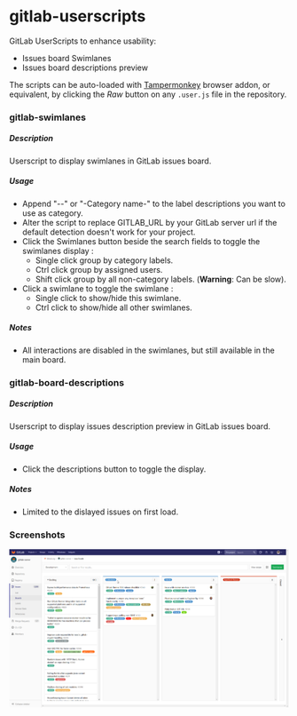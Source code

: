 # gitlab-userscripts
GitLab UserScripts to enhance usability:
  - Issues board Swimlanes
  - Issues board descriptions preview
  
The scripts can be auto-loaded with [Tampermonkey](http://tampermonkey.net/) browser addon, or equivalent, by clicking the *Raw* button on any `.user.js` file in the repository.

### gitlab-swimlanes
##### Description
Userscript to display swimlanes in GitLab issues board.

##### Usage
  - Append "--" or "-Category name-" to the label descriptions you want to use as category.
  - Alter the script to replace GITLAB_URL by your GitLab server url if the default detection doesn't work for your project.
  - Click the Swimlanes button beside the search fields to toggle the swimlanes display :
     - Single click group by category labels.
     - Ctrl click group by assigned users.
     - Shift click group by all non-category labels. (**Warning**: Can be slow).
  - Click a swimlane to toggle the swimlane :
     - Single click to show/hide this swimlane.
     - Ctrl click to show/hide all other swimlanes.

##### Notes
  - All interactions are disabled in the swimlanes, but still available in the main board.

### gitlab-board-descriptions
##### Description
Userscript to display issues description preview in GitLab issues board.

##### Usage
  - Click the descriptions button to toggle the display.

##### Notes
  - Limited to the dislayed issues on first load.

### Screenshots

![GitLab no userscript](resources/gitlab-no-userscript.png)
